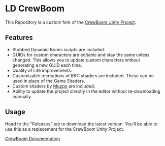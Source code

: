 # LD CrewBoom
This Repository is a custom fork of the [CrewBoom Unity Project](https://github.com/LunaCapra/CrewBoom).

## Features
* Stubbed Dynamic Bones scripts are included.
* GUIDs for custom characters are editable and stay the same unless changed. This allows you to update custom characters without generating a new GUID each time.
* Quality of Life improvements.
* Customizable recreations of BRC shaders are included. These can be used in place of the Game Shaders.
* Custom shaders by [Muppo](https://github.com/Muppotronic) are included.
* Ability to update the project directly in the editor without re-downloading manually.

## Usage
Head to the "Releases" tab to download the latest version. You'll be able to use this as a replacement for the CrewBoom Unity Project.

[CrewBoom Documentation](https://github.com/LunaCapra/CrewBoom/wiki)
